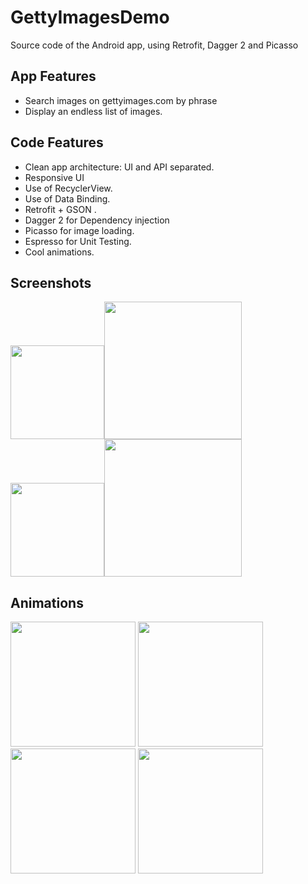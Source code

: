 # GettyImagesDemo
Source code of the Android app, using Retrofit, Dagger 2 and Picasso

## App Features

- Search images on gettyimages.com by phrase
- Display an endless list of images.


## Code Features

- Clean app architecture: UI and API separated.
- Responsive UI
- Use of RecyclerView.
- Use of Data Binding.
- Retrofit + GSON .
- Dagger 2 for Dependency injection 
- Picasso for image loading.
- Espresso for Unit Testing. 
- Cool animations.


## Screenshots
<img src="https://raw.githubusercontent.com/victor-munoz/EndlessRecyclerView/master/art/screenshots/users_nexus5.png" width="150"/><img src="https://raw.githubusercontent.com/victor-munoz/EndlessRecyclerView/master/art/screenshots/users_nexus7.png" width="220"/><img src="https://raw.githubusercontent.com/victor-munoz/EndlessRecyclerView/master/art/screenshots/user_nexus5.png" width="150"/><img src="https://raw.githubusercontent.com/victor-munoz/EndlessRecyclerView/master/art/screenshots/user_nexus7.png" width="220"/>

## Animations
<img src="https://raw.githubusercontent.com/victor-munoz/GettyImagesDemo/tree/master/art/gift/enter_animation.gif" width="200"/>
<img src="https://raw.githubusercontent.com/victor-munoz/GettyImagesDemo/tree/master/art/gift/collapse.gif" width="200"/>
<img src="https://raw.githubusercontent.com/victor-munoz/GettyImagesDemo/tree/master/art/gift/endless_scroll.gif" width="200"/>
<img src="https://raw.githubusercontent.com/victor-munoz/GettyImagesDemo/blob/master/art/gift/caption.gif" width="200"/>







